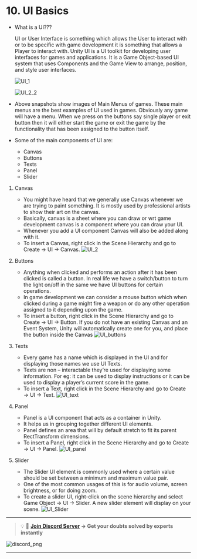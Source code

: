 # 10. UI Basics

- What is a UI???
    
    UI or User Interface is something which allows the User to interact with or to be specific with game development it is something that allows a Player to interact with. Unity UI is a UI toolkit for developing user interfaces for games and applications. It is a Game Object-based UI system that uses Components and the Game View to arrange, position, and style user interfaces.
    
    ![UI_1](https://user-images.githubusercontent.com/44625252/152817533-adecc32e-c6b2-4aa8-8435-c7ed3eae803f.png)
    
    ![UI_2_2](https://user-images.githubusercontent.com/44625252/152817591-8e1e386a-5fcb-46e9-8073-87aeb61644b7.png)
    
- Above snapshots show images of Main Menus of games. These main menus are the best examples of UI used in games. Obviously any game will have a menu. When we press on the buttons say single player or exit button then it will either start the game or exit the game by the functionality that has been assigned to the button itself.
- Some of the main components of UI are:
    - Canvas
    - Buttons
    - Texts
    - Panel
    - Slider

1. Canvas
    - You might have heard that we generally use Canvas whenever we are trying to paint something. It is mostly used by professional artists to show their art on the canvas.
    - Basically, canvas is a sheet where you can draw or wrt game development canvas is a component where you can draw your UI.
    - Whenever you add a UI component Canvas will also be added along with it.
    - To insert a Canvas, right click in the Scene Hierarchy and go to Create → UI → Canvas.
    ![UI_2](https://user-images.githubusercontent.com/44625252/152817805-3aec02e3-d6d6-41da-8384-435943c09955.png)

2. Buttons
    - Anything when clicked and performs an action after it has been clicked is called a button. In real life we have a switch/button to turn the light on/off in the same we have UI buttons for certain operations.
    - In game development we can consider a mouse button which when clicked during a game might fire a weapon or do any other operation assigned to it depending upon the game.
    - To insert a button, right click in the Scene Hierarchy and go to Create → UI → Button. If you do not have an existing Canvas and an Event System, Unity will automatically create one for you, and place the button inside the Canvas
    ![UI_buttons](https://user-images.githubusercontent.com/44625252/152818026-60137f58-37f7-4b21-b1f0-5c8bc268eded.png)

3. Texts
    - Every game has a name which is displayed in the UI and for displaying those names we use UI Texts.
    - Texts are non – interactable they’re used for displaying some information. For eg: it can be used to display instructions or it can be used to display a player’s current score in the game.
    - To insert a Text, right click in the Scene Hierarchy and go to Create → UI → Text.
    ![UI_text](https://user-images.githubusercontent.com/44625252/152818146-959fcfde-45da-4ac3-b69a-8b78cbd7ef8f.png)

4. Panel
    - Panel is a UI component that acts as a container in Unity.
    - It helps us in grouping together different UI elements.
    - Panel defines an area that will by default stretch to fit its parent RectTransform dimensions.
    - To insert a Panel, right click in the Scene Hierarchy and go to Create → UI → Panel.
    ![UI_panel](https://user-images.githubusercontent.com/44625252/152818210-f7965327-8272-4b0b-bec0-0801792e36c7.png)
    
5. Slider
    - The Slider UI element is commonly used where a certain value should be set between a minimum and maximum value pair.
    - One of the most common usages of this is for audio volume, screen brightness, or for doing zoom.
    - To create a slider UI, right-click on the scene hierarchy and select Game Object -> UI -> Slider. A new slider element will display on your scene.
   ![UI_Slider](https://user-images.githubusercontent.com/44625252/152818314-a9fdc480-2f46-449c-8386-ed9655019f0c.png)

---
<aside>

> 💡 🚀 **[Join Discord Server](https://discord.gg/J5zDscnzms) → Get your doubts solved by experts instantly**
</aside>

![discord_png](https://user-images.githubusercontent.com/44625252/152805317-45a22cd7-fbf5-49cc-a13d-01282d498b03.png)

---
